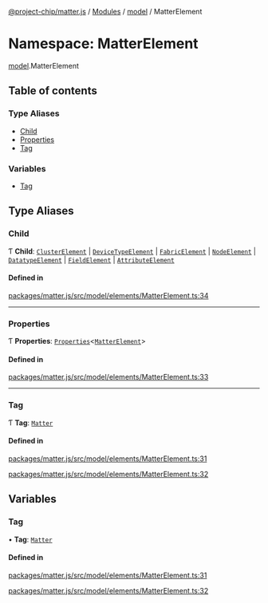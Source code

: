 [@project-chip/matter.js](../README.md) / [Modules](../modules.md) / [model](model.md) / MatterElement

# Namespace: MatterElement

[model](model.md).MatterElement

## Table of contents

### Type Aliases

- [Child](model.MatterElement.md#child)
- [Properties](model.MatterElement.md#properties)
- [Tag](model.MatterElement.md#tag)

### Variables

- [Tag](model.MatterElement.md#tag-1)

## Type Aliases

### Child

Ƭ **Child**: [`ClusterElement`](../interfaces/model.ClusterElement-1.md) \| [`DeviceTypeElement`](../interfaces/model.DeviceTypeElement-1.md) \| [`FabricElement`](../interfaces/model.FabricElement-1.md) \| [`NodeElement`](model.md#nodeelement) \| [`DatatypeElement`](../interfaces/model.DatatypeElement-1.md) \| [`FieldElement`](../interfaces/model.FieldElement-1.md) \| [`AttributeElement`](../interfaces/model.AttributeElement-1.md)

#### Defined in

[packages/matter.js/src/model/elements/MatterElement.ts:34](https://github.com/project-chip/matter.js/blob/558e12c94a201592c28c7bc0743705360b3e5ca6/packages/matter.js/src/model/elements/MatterElement.ts#L34)

___

### Properties

Ƭ **Properties**: [`Properties`](model.BaseElement.md#properties)\<[`MatterElement`](model.md#matterelement)\>

#### Defined in

[packages/matter.js/src/model/elements/MatterElement.ts:33](https://github.com/project-chip/matter.js/blob/558e12c94a201592c28c7bc0743705360b3e5ca6/packages/matter.js/src/model/elements/MatterElement.ts#L33)

___

### Tag

Ƭ **Tag**: [`Matter`](../enums/model.ElementTag.md#matter)

#### Defined in

[packages/matter.js/src/model/elements/MatterElement.ts:31](https://github.com/project-chip/matter.js/blob/558e12c94a201592c28c7bc0743705360b3e5ca6/packages/matter.js/src/model/elements/MatterElement.ts#L31)

[packages/matter.js/src/model/elements/MatterElement.ts:32](https://github.com/project-chip/matter.js/blob/558e12c94a201592c28c7bc0743705360b3e5ca6/packages/matter.js/src/model/elements/MatterElement.ts#L32)

## Variables

### Tag

• **Tag**: [`Matter`](../enums/model.ElementTag.md#matter)

#### Defined in

[packages/matter.js/src/model/elements/MatterElement.ts:31](https://github.com/project-chip/matter.js/blob/558e12c94a201592c28c7bc0743705360b3e5ca6/packages/matter.js/src/model/elements/MatterElement.ts#L31)

[packages/matter.js/src/model/elements/MatterElement.ts:32](https://github.com/project-chip/matter.js/blob/558e12c94a201592c28c7bc0743705360b3e5ca6/packages/matter.js/src/model/elements/MatterElement.ts#L32)
